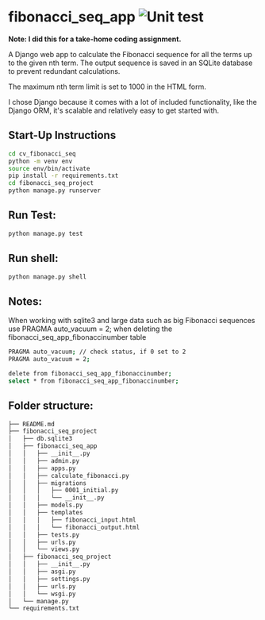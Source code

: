 # fibonacci_seq_app  ![Unit test](https://github.com/cjvillar/cv_fibonacci_seq/actions/workflows/django.yml/badge.svg)
**Note: I did this for a take-home coding assignment.**

A Django web app to calculate the Fibonacci sequence for all the terms up to the given nth term. 
The output sequence is saved in an SQLite database to prevent redundant calculations. 

The maximum nth term limit is set to 1000 in the HTML form. 

I chose Django because it comes with a lot of included functionality, like the Django ORM, it's scalable and relatively easy to get started with. 


## Start-Up Instructions

```bash
cd cv_fibonacci_seq
python -m venv env
source env/bin/activate
pip install -r requirements.txt
cd fibonacci_seq_project
python manage.py runserver
```

## Run Test:
```bash
python manage.py test
```
## Run shell:
```bash
python manage.py shell
```

## Notes:
When working with sqlite3 and large data such as big Fibonacci sequences
use PRAGMA auto_vacuum = 2; when deleting the fibonacci_seq_app_fibonaccinumber table 

```bash
PRAGMA auto_vacuum; // check status, if 0 set to 2
PRAGMA auto_vacuum = 2;
```

```bash
delete from fibonacci_seq_app_fibonaccinumber;
select * from fibonacci_seq_app_fibonaccinumber;
```

## Folder structure:
```bash
├── README.md
├── fibonacci_seq_project
│   ├── db.sqlite3
│   ├── fibonacci_seq_app
│   │   ├── __init__.py
│   │   ├── admin.py
│   │   ├── apps.py
│   │   ├── calculate_fibonacci.py
│   │   ├── migrations
│   │   │   ├── 0001_initial.py
│   │   │   └── __init__.py
│   │   ├── models.py
│   │   ├── templates
│   │   │   ├── fibonacci_input.html
│   │   │   └── fibonacci_output.html
│   │   ├── tests.py
│   │   ├── urls.py
│   │   └── views.py
│   ├── fibonacci_seq_project
│   │   ├── __init__.py
│   │   ├── asgi.py
│   │   ├── settings.py
│   │   ├── urls.py
│   │   └── wsgi.py
│   └── manage.py
└── requirements.txt
```
